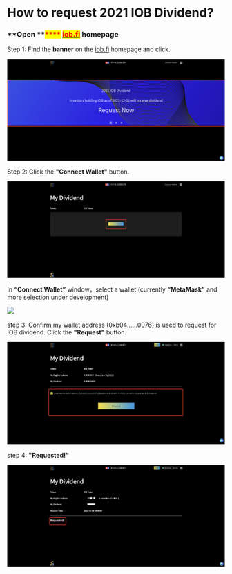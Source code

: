 # How to request 2021 IOB Dividend?

### **Open **<mark style="color:red;">****</mark> [<mark style="color:red;">**iob.fi**</mark>](https://iob.fi) **homepage**

Step 1: Find the **banner** on the [iob.fi](https://iob.fi) homepage and click.&#x20;

![](../.gitbook/assets/WechatIMG3.png)

Step 2: Click the **"Connect Wallet"** button.

![](../.gitbook/assets/WX20220105-150257@2x.png)

In **“Connect Wallet”** window，select a wallet (currently **“MetaMask”** and more selection under development)

![](../.gitbook/assets/%E5%9B%BE%E7%89%87.png)

step 3:  Confirm my wallet address (0xb04......0076) is used to request for IOB dividend. Click the **"Request"** button.

![](../.gitbook/assets/WX20220105-151322@2x.png)

step 4:  **"Requested!"**&#x20;

![](<../.gitbook/assets/1641367146742 (1).jpg>)

